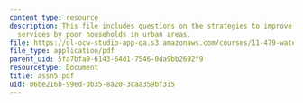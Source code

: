 ```yaml
---
content_type: resource
description: This file includes questions on the strategies to improve access to W&S
  services by poor households in urban areas.
file: https://ol-ocw-studio-app-qa.s3.amazonaws.com/courses/11-479-water-and-sanitation-infrastructure-planning-in-developing-countries-spring-2005/06be216b99ed0b358a203caa359bf315_assn5.pdf
file_type: application/pdf
parent_uid: 5fa7bfa9-6143-64d1-7546-0da9bb2692f9
resourcetype: Document
title: assn5.pdf
uid: 06be216b-99ed-0b35-8a20-3caa359bf315
---
```

